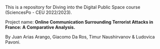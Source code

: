 This is a repository for Diving into the Digital Public Space course (SciencesPo - CEU 2022/2023). 

Project name: <b>Online Communication Surrounding Terrorist Attacks in France: A Comparative Analysis.</b>

By Juan Arias Arango, Giacomo Da Ros, Timur Naushirvanov & Ludovica Pavoni.


